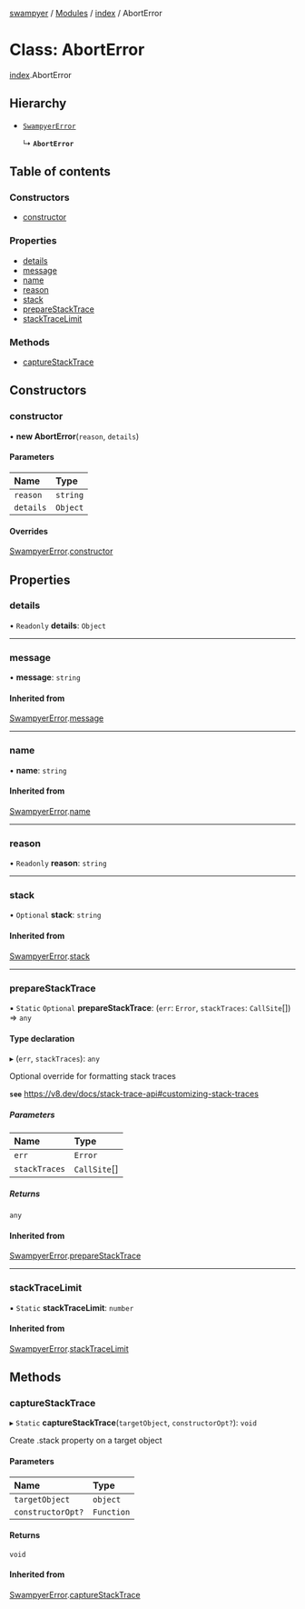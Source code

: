 [swampyer](../README.md) / [Modules](../modules.md) / [index](../modules/index.md) / AbortError

# Class: AbortError

[index](../modules/index.md).AbortError

## Hierarchy

- [`SwampyerError`](index.SwampyerError.md)

  ↳ **`AbortError`**

## Table of contents

### Constructors

- [constructor](index.AbortError.md#constructor)

### Properties

- [details](index.AbortError.md#details)
- [message](index.AbortError.md#message)
- [name](index.AbortError.md#name)
- [reason](index.AbortError.md#reason)
- [stack](index.AbortError.md#stack)
- [prepareStackTrace](index.AbortError.md#preparestacktrace)
- [stackTraceLimit](index.AbortError.md#stacktracelimit)

### Methods

- [captureStackTrace](index.AbortError.md#capturestacktrace)

## Constructors

### constructor

• **new AbortError**(`reason`, `details`)

#### Parameters

| Name | Type |
| :------ | :------ |
| `reason` | `string` |
| `details` | `Object` |

#### Overrides

[SwampyerError](index.SwampyerError.md).[constructor](index.SwampyerError.md#constructor)

## Properties

### details

• `Readonly` **details**: `Object`

___

### message

• **message**: `string`

#### Inherited from

[SwampyerError](index.SwampyerError.md).[message](index.SwampyerError.md#message)

___

### name

• **name**: `string`

#### Inherited from

[SwampyerError](index.SwampyerError.md).[name](index.SwampyerError.md#name)

___

### reason

• `Readonly` **reason**: `string`

___

### stack

• `Optional` **stack**: `string`

#### Inherited from

[SwampyerError](index.SwampyerError.md).[stack](index.SwampyerError.md#stack)

___

### prepareStackTrace

▪ `Static` `Optional` **prepareStackTrace**: (`err`: `Error`, `stackTraces`: `CallSite`[]) => `any`

#### Type declaration

▸ (`err`, `stackTraces`): `any`

Optional override for formatting stack traces

**`see`** https://v8.dev/docs/stack-trace-api#customizing-stack-traces

##### Parameters

| Name | Type |
| :------ | :------ |
| `err` | `Error` |
| `stackTraces` | `CallSite`[] |

##### Returns

`any`

#### Inherited from

[SwampyerError](index.SwampyerError.md).[prepareStackTrace](index.SwampyerError.md#preparestacktrace)

___

### stackTraceLimit

▪ `Static` **stackTraceLimit**: `number`

#### Inherited from

[SwampyerError](index.SwampyerError.md).[stackTraceLimit](index.SwampyerError.md#stacktracelimit)

## Methods

### captureStackTrace

▸ `Static` **captureStackTrace**(`targetObject`, `constructorOpt?`): `void`

Create .stack property on a target object

#### Parameters

| Name | Type |
| :------ | :------ |
| `targetObject` | `object` |
| `constructorOpt?` | `Function` |

#### Returns

`void`

#### Inherited from

[SwampyerError](index.SwampyerError.md).[captureStackTrace](index.SwampyerError.md#capturestacktrace)
